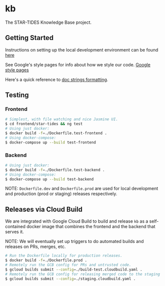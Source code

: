 # kb
The STAR-TIDES Knowledge Base project.

## Getting Started
Instructions on setting up the local development environment can be found
[here](https://github.com/STAR-TIDES/kb/wiki/Starting-the-dev-environment)


See Google's style pages for info about how we style our code.
[Google style pages](https://github.com/google/styleguide/blob/gh-pages/pyguide.md)

Here's a quick reference to [doc strings formatting](https://github.com/google/styleguide/blob/gh-pages/pyguide.md#38-comments-and-docstrings).

## Testing

### Frontend

```bash
# Simplest, with file watching and nice Jasmine UI.
$ cd frontend/star-tides && ng test
# Using just docker:
$ docker build -f=./Dockerfile.test-frontend .
# Using docker-compose:
$ docker-compose up --build test-frontend
```

### Backend

```bash
# Using just docker:
$ docker build -f=./Dockerfile.test-backend .
# Using docker-compose:
$ docker-compose up --build test-backend
```

NOTE: `Dockerfile.dev` and `Dockerfile.prod` are used for local development
and production (prod or staging) releases respectively.

## Releases via Cloud Build

We are integrated with Google Cloud Build to build and release `kb` as a self-contained docker
image that combines the frontend and the backend that serves it.

NOTE: We will eventually set up triggers to do automated builds and releases on PRs, merges, etc.

```bash
# Run the Dockerfile locally for production releases.
$ docker build -f=./Dockerfile.prod .
# Remotely run the GCB config for PRs and untrusted code.
$ gcloud builds submit --config=./build-test.cloudbuild.yaml .
# Remotely run the GCB config for releasing merged code to the staging instance.
$ gcloud builds submit --config=./staging.cloudbuild.yaml .
```

